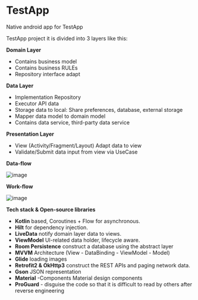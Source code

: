 # TestApp
Native android app for TestApp


TestApp project it is divided into 3 layers like this:

**Domain Layer**

* Contains business model
* Contains business RULEs
* Repository interface adapt

**Data Layer**

* Implementation Repository
* Executor API data
* Storage data to local: Share preferences, database, external storage
* Mapper data model to domain model
* Contains data service, third-party data service


**Presentation Layer**

* View (Activity/Fragment/Layout) Adapt data to view
* Validate/Submit data input from view via UseCase

**Data-flow**

![image](https://user-images.githubusercontent.com/18733219/217038164-91317d96-385a-4147-82b6-1f3d9c7ec814.png)

**Work-flow**

![image](https://user-images.githubusercontent.com/18733219/217038252-bfda8369-5c2f-4979-b504-0eb3a76c58e4.png)


**Tech stack & Open-source libraries**

* **Kotlin** based, Coroutines + Flow for asynchronous.
* **Hilt** for dependency injection.
* **LiveData** notify domain layer data to views.
* **ViewModel** UI-related data holder, lifecycle aware.
* **Room Persistence** construct a database using the abstract layer
* **MVVM** Architecture (View - DataBinding - ViewModel - Model)
* **Glide** loading images
* **Retrofit2 & OkHttp3** construct the REST APIs and paging network data.
* **Gson** JSON representation
* **Material** -Components Material design components
* **ProGuard** - disguise the code so that it is difficult to read by others after reverse engineering